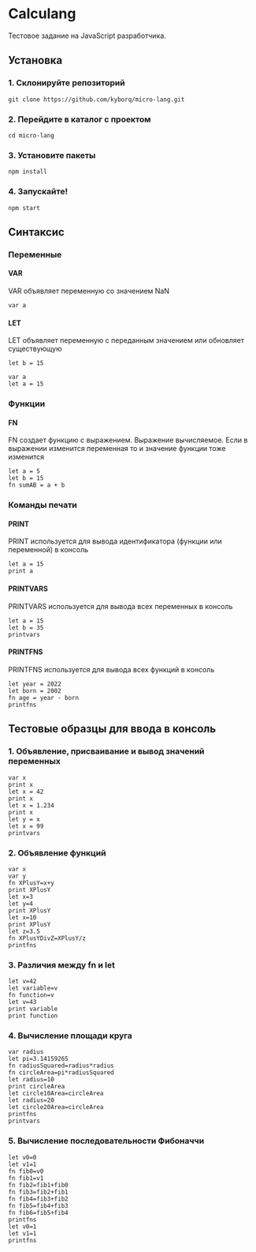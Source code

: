 # Calculang

Тестовое задание на JavaScript разработчика.

## Установка

### 1. Склонируйте репозиторий

```
git clone https://github.com/kyborq/micro-lang.git
```

### 2. Перейдите в каталог с проектом

```
cd micro-lang
```

### 3. Установите пакеты

```
npm install
```

### 4. Запускайте!

```
npm start
```

## Синтаксис

### Переменные

#### VAR

VAR объявляет переменную со значением NaN

```
var a
```

#### LET

LET объявляет переменную с переданным значением или обновляет существующую

```
let b = 15
```

```
var a
let a = 15
```

### Функции

#### FN

FN создает функцию с выражением. Выражение вычисляемое. Если в выражении изменится переменная то и значение функции тоже изменится

```
let a = 5
let b = 15
fn sumAB = a + b
```

### Команды печати

#### PRINT

PRINT используется для вывода идентификатора (функции или переменной) в консоль

```
let a = 15
print a
```

#### PRINTVARS

PRINTVARS используется для вывода всех переменных в консоль

```
let a = 15
let b = 35
printvars
```

#### PRINTFNS

PRINTFNS используется для вывода всех функций в консоль

```
let year = 2022
let born = 2002
fn age = year - born
printfns
```

## Тестовые образцы для ввода в консоль

### 1. Объявление, присваивание и вывод значений переменных

```
var x
print x
let x = 42
print x
let x = 1.234
print x
let y = x 
let x = 99 
printvars
```

### 2. Объявление функций

```
var x
var y
fn XPlusY=x+y
print XPlusY
let x=3
let y=4
print XPlusY
let x=10
print XPlusY
let z=3.5
fn XPlusYDivZ=XPlusY/z
printfns
```

### 3. Различия между fn и let

```
let v=42
let variable=v 
fn function=v 
let v=43
print variable
print function
```

### 4. Вычисление площади круга

```
var radius
let pi=3.14159265
fn radiusSquared=radius*radius
fn circleArea=pi*radiusSquared
let radius=10
print circleArea
let circle10Area=circleArea
let radius=20
let circle20Area=circleArea
printfns
printvars
```

### 5.  Вычисление последовательности Фибоначчи

```
let v0=0
let v1=1
fn fib0=v0
fn fib1=v1
fn fib2=fib1+fib0
fn fib3=fib2+fib1
fn fib4=fib3+fib2
fn fib5=fib4+fib3
fn fib6=fib5+fib4
printfns
let v0=1
let v1=1
printfns
```

